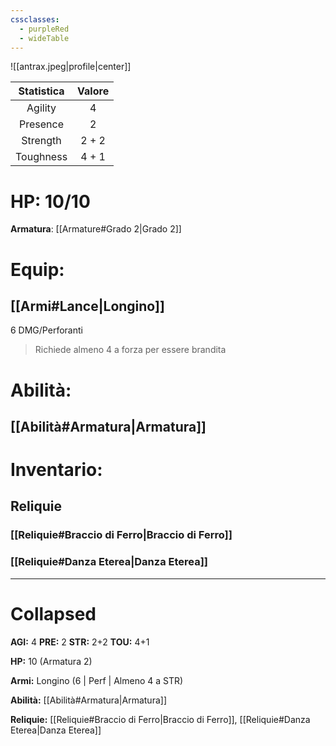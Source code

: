 ```yaml
---
cssclasses:
  - purpleRed
  - wideTable
---
```

![[antrax.jpeg|profile|center]]

| Statistica | Valore |
|:----------:|:------:|
|  Agility   |   4    |
|  Presence  |   2    |
|  Strength  | 2 + 2  |
| Toughness  | 4 + 1  |
# HP: 10/10
**Armatura**: [[Armature#Grado 2|Grado 2]]
# Equip:
## [[Armi#Lance|Longino]]
6 DMG/Perforanti

>Richiede almeno 4 a forza per essere brandita
# Abilità:
## [[Abilità#Armatura|Armatura]]
# Inventario:
## Reliquie
### [[Reliquie#Braccio di Ferro|Braccio di Ferro]]
### [[Reliquie#Danza Eterea|Danza Eterea]]

---
# Collapsed
**AGI:** 4
**PRE:** 2
**STR:** 2+2
**TOU:** 4+1

**HP:** 10 (Armatura 2)

**Armi:** Longino (6 | Perf | Almeno 4 a STR)

**Abilità:** [[Abilità#Armatura|Armatura]]

**Reliquie:** [[Reliquie#Braccio di Ferro|Braccio di Ferro]], [[Reliquie#Danza Eterea|Danza Eterea]]

